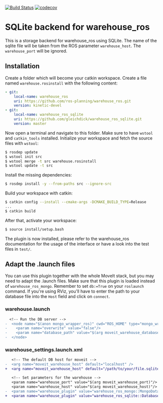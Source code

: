 [![Build Status](https://travis-ci.com/gleichdick/warehouse_ros_sqlite.svg?branch=master)](https://travis-ci.com/gleichdick/warehouse_ros_sqlite)
[![codecov](https://codecov.io/gh/gleichdick/warehouse_ros_sqlite/branch/master/graph/badge.svg?token=QHPGDZM8HX)](https://codecov.io/gh/gleichdick/warehouse_ros_sqlite)

# SQLite backend for warehouse_ros

This is a storage backend for warehouse_ros using SQLite.
The name of the sqlite file will be taken from the ROS parameter `warehouse_host`. The `warehouse_port` will be ignored.


## Installation

Create a folder which will become your catkin workspace.
Create a file named `warehouse.rosinstall` with the following content:
```yaml
- git:
    local-name: warehouse_ros
    uri: https://github.com/ros-planning/warehouse_ros.git
    version: kinetic-devel
- git:
    local-name: warehouse_ros_sqlite
    uri: https://github.com/gleichdick/warehouse_ros_sqlite.git
    version: master
```

Now open a terminal and navigate to this folder.
Make sure to have `wstool` and `catkin_tools` installed.
Initialize your workspace and fetch the source files with `wstool`:
```bash
$ rosdep update
$ wstool init src
$ wstool merge -t src warehouse.rosinstall
$ wstool update -t src
```
Install the missing dependencies:
```bash
$ rosdep install -y --from-paths src --ignore-src
```
Build your workspace with catkin:
```bash
$ catkin config --install --cmake-args -DCMAKE_BUILD_TYPE=Release
...
$ catkin build
```
After that, activate your workspace:
```bash
$ source install/setup.bash
```
The plugin is now installed, please refer to the warehouse_ros documentation for the usage of the interface or have a look into the test files in `test/`.

## Adapt the .launch files

You can use this plugin together with the whole MoveIt stack,
but you may need to adapt the .launch files.
Make sure that this plugin is loaded instead of `warehouse_ros_mongo`.
Remember to set `db:=True` on your `roslaunch` command.
If you're using RViz, you'll have to enter the path to your database file into the `Host` field and click on `connect`.

### warehouse.launch

```diff
  <!-- Run the DB server -->
-  <node name="$(anon mongo_wrapper_ros)" cwd="ROS_HOME" type="mongo_wrapper_ros.py" pkg="warehouse_ros_mongo">
-    <param name="overwrite" value="false"/>
-    <param name="database_path" value="$(arg moveit_warehouse_database_path)" />
-  </node>
```

### warehouse_settings.launch.xml

```diff
   <!-- The default DB host for moveit -->
-  <arg name="moveit_warehouse_host" default="localhost" />
+  <arg name="moveit_warehouse_host" default="/path/to/your/file.sqlite" />

   <!-- Set parameters for the warehouse -->
   <param name="warehouse_port" value="$(arg moveit_warehouse_port)"/>
   <param name="warehouse_host" value="$(arg moveit_warehouse_host)"/>
-  <param name="warehouse_plugin" value="warehouse_ros_mongo::MongoDatabaseConnection" />
+  <param name="warehouse_plugin" value="warehouse_ros_sqlite::DatabaseConnection" />
```
